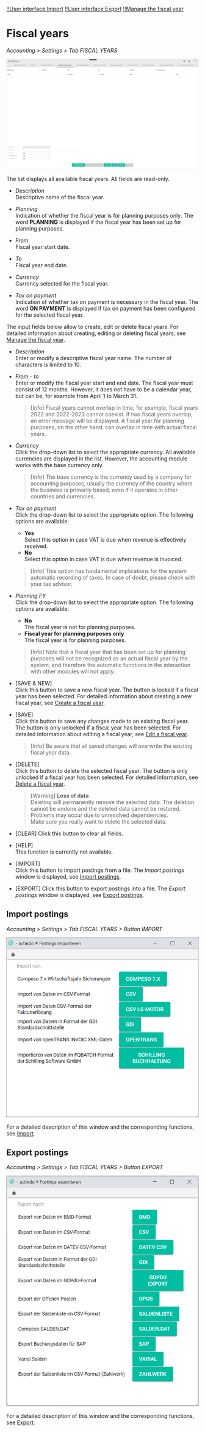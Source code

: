 [!!User interface Import](./03a_Import.md)
[!!User interface Export](./03b_Export.md)
[!!Manage the fiscal year](../Integration/04_ManageFiscalYear.md)

# Fiscal years

*Accounting > Settings > Tab FISCAL YEARS*

![Fiscal years](../../Assets/Screenshots/RetailSuiteAccounting/Settings/FiscalYears/CreateFiscalYear.png "[Fiscal years]")

The list displays all available fiscal years. All fields are read-only.

- *Description*  
    Descriptive name of the fiscal year.

- *Planning*  
    Indication of whether the fiscal year is for planning purposes only. The word **PLANNING** is displayed if the fiscal year has been set up for planning purposes.

[comment]: <> (Im System noch auf Deutsch: PLANUNG)

- *From*  
    Fiscal year start date.

- *To*  
    Fiscal year end date.

- *Currency*  
    Currency selected for the fiscal year.

- *Tax on payment*  
    Indication of whether tax on payment is necessary in the fiscal year. The word **ON PAYMENT** is displayed if tax on payment has been configured for the selected fiscal year.

[comment]: <> (Im System noch auf Deutsch: IST)

The input fields below allow to create, edit or delete fiscal years. For detailed information about creating, editing or deleting fiscal years, see [Manage the fiscal year](../Integration/04_ManageFiscalYear.md).

- *Description*  
    Enter or modify a descriptive fiscal year name. The number of characters is limited to 10.

- *From - to*  
    Enter or modify the fiscal year start and end date. The fiscal year must consist of 12 months. However, it does not have to be a calendar year, but can be, for example from April 1 to March 31.

    > [Info] Fiscal years cannot overlap in time, for   example, fiscal years 2022 and 2022-2023 cannot coexist. If two fiscal years overlap, an error message will be displayed. A fiscal year for planning purposes, on the other hand, can overlap in time with actual fiscal years.

- *Currency*  
    Click the drop-down list to select the appropriate currency. All available currencies are displayed in the list. However, the accounting module works with the base currency only.

    > [Info] The base currency is the currency used by a company for accounting purposes, usually the currency of the country where the business is primarily based, even if it operates in other countries and currencies.

- *Tax on payment*  
    Click the drop-down list to select the appropriate option. The following options are available:
    - **Yes**  
        Select this option in case VAT is due when revenue is effectively received.
    - **No**  
        Select this option in case VAT is due when revenue is invoiced.

    > [Info] This option has fundamental implications for the system automatic recording of taxes. In case of doubt, please check with your tax advisor.

- *Planning FY*  
    Click the drop-down list to select the appropriate option. The following options are available:
    - **No**  
        The fiscal year is not for planning purposes.
    - **Fiscal year for planning purposes only**   
        The fiscal year is for planning purposes.

    > [Info] Note that a fiscal year that has been set up for planning purposes will not be recognized as an actual fiscal year by the system, and therefore the automatic functions in the interaction with other modules will not apply.

- [SAVE & NEW]  
    Click this button to save a new fiscal year. The button is locked if a fiscal year has been selected. For detailed information about creating a new fiscal year, see [Create a fiscal year](../Integration/04_ManageFiscalYear.md#create-a-fiscal-year).

- [SAVE]  
    Click this button to save any changes made to an existing fiscal year. The button is only unlocked if a fiscal year has been selected. For detailed information about editing a fiscal year, see [Edit a fiscal year](../Integration/04_ManageFiscalYear.md#edit-a-fiscal-year).

    > [Info] Be aware that all saved changes will overwrite the existing fiscal year data.

- [DELETE]  
    Click this button to delete the selected fiscal year. The button is only unlocked if a fiscal year has been selected. For detailed information, see [Delete a fiscal year](../Integration/04_ManageFiscalYear.md#delete-a-fiscal-year).

    > [Warning] **Loss of data**   
    Deleting will permanently remove the selected data. The deletion cannot be undone and the deleted data cannot be restored.       
    Problems may occur due to unresolved dependencies.   
    Make sure you really want to delete the selected data.

- [CLEAR]
    Click this button to clear all fields.

- [HELP]  
    This function is currently not available.

- [IMPORT]  
    Click this button to import postings from a file. The *Import postings* window is displayed, see [Import postings](#import-postings).

- [EXPORT]
    Click this button to export postings into a file. The *Export postings* window is displayed, see [Export postings](#export-postings).



## Import postings

*Accounting > Settings > Tab FISCAL YEARS > Button IMPORT*

![Import postings](../../Assets/Screenshots/RetailSuiteAccounting/Settings/FiscalYears/ImportBookings.png "[Import postings]")

For a detailed description of this window and the corresponding functions, see [Import](./03a_Import.md).



## Export postings

*Accounting > Settings > Tab FISCAL YEARS > Button EXPORT*

![Export postings](../../Assets/Screenshots/RetailSuiteAccounting/Settings/FiscalYears/ExportBookings.png "[Export postings]")

For a detailed description of this window and the corresponding functions, see [Export](./03b_Export.md).
